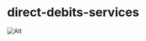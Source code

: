 # direct-debits-services    

![Alt](https://repobeats.axiom.co/api/embed/88b771be9ec04479f1b8b76e9149bbb6ef4f62a4.svg "Repobeats analytics image")   
